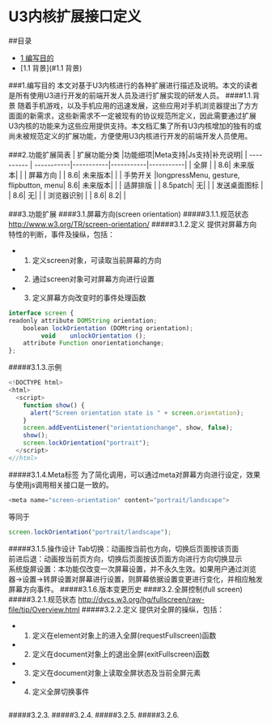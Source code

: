 U3内核扩展接口定义
=============

##目录
* [1 编写目的](#1.编写目的)
* [1.1 背景](#1.1 背景)

###1.编写目的
本文对基于U3内核进行的各种扩展进行描述及说明。本文的读者是所有使用U3进行开发的前端开发人员及进行扩展实现的研发人员。
####1.1.背景
随着手机游戏，以及手机应用的迅速发展，这些应用对手机浏览器提出了方方面面的新需求，这些新需求不一定被现有的协议规范所定义，因此需要通过扩展U3内核的功能来为这些应用提供支持。本文档汇集了所有U3内核增加的独有的或尚未被规范定义的扩展功能，方便使用U3内核进行开发的前端开发人员使用。
<br>
<br>
###2.功能扩展简表
| 扩展功能分类  |功能细项|Meta支持|Js支持|补充说明|
| ---------- | -----------|-----------|-----------|-----------|
| 全屏   |    |    8.6|    未来版本|   |
| 屏幕方向   |    |    8.6|   未来版本|   |
| 手势开关   |longpressMenu, gesture, flipbutton, menu|    8.6|   未来版本|   |
| 适屏排版   |    |    8.5patch|   无|   |
| 发送桌面图标   |    |    8.6|   无|   |
| 浏览器识别   |    |    8.6|   8.2|   |
<br>
<br>
###3.功能扩展
####3.1.屏幕方向(screen orientation)
#####3.1.1.规范状态
http://www.w3.org/TR/screen-orientation/
#####3.1.2.定义
提供对屏幕方向特性的判断，事件及操纵，包括：<br>
* 1. 定义screen对象，可读取当前屏幕的方向<br>
* 2. 通过screen对象可对屏幕方向进行设置<br>
* 3. 定义屏幕方向改变时的事件处理函数<br>
```javascript
interface screen {
readonly attribute DOMString orientation;
    boolean lockOrientation (DOMtring orientation);
		 void    unlockOrientation ();
    attribute Function onorientationchange;
};
```
#####3.1.3.示例
```javascript
<!DOCTYPE html>
<html>
  <script>
    function show() {
      alert("Screen orientation state is " + screen.orientation);
    }
    screen.addEventListener("orientationchange", show, false);
    show();
    screen.lockOrientation("portrait");
  </script>
<//html>
```
#####3.1.4.Meta标签
为了简化调用，可以通过meta对屏幕方向进行设定，效果与使用js调用相关接口是一致的。<br>
```javascript
<meta name="screen-orientation" content="portrait/landscape">
```
等同于<br>
```javascript
screen.lockOrientation("portrait/landscape");
```
#####3.1.5.操作设计
Tab切换：动画按当前也方向，切换后页面按该页面<br>
前进后退：动画按当前页方向，切换后页面按该页面方向进行方向切换显示<br>
系统旋屏设置：本功能仅改变一次屏幕设置，并不永久生效。如果用户通过浏览器->设置->转屏设置对屏幕进行设置，则屏幕依据设置变更进行变化，并相应触发屏幕方向事件。
#####3.1.6.版本变更历史
####3.2.全屏控制(full screen)
#####3.2.1.规范状态
http://dvcs.w3.org/hg/fullscreen/raw-file/tip/Overview.html
#####3.2.2.定义
提供对全屏的操纵，包括：<br>
* 1. 定义在element对象上的进入全屏(requestFullscreen)函数<br>
* 2. 定义在document对象上的退出全屏(exitFullscreen)函数<br>
* 3. 定义在document对象上读取全屏状态及当前全屏元素<br>
* 4. 定义全屏切换事件
```javascript
```
#####3.2.3.
#####3.2.4.
#####3.2.5.
#####3.2.6.
